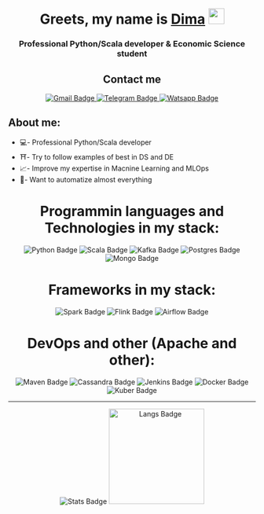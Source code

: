 <h1 align="center">Greets, my name is <a href="https://github.com/ShirshovDIM" target="_blank">Dima</a> 
<img src="https://github.com/blackcater/blackcater/raw/main/images/Hi.gif" height="32"/></h1>

<h3 align="center">Professional Python/Scala developer & Economic Science student</h3>

<h2 align="center">Contact me</h2>
<div id="badges" align="center">
  <a href="mailto:dimensionkernel@gmail.com">
    <img src="https://img.shields.io/badge/Gmail-D14836?style=for-the-badge&logo=gmail&logoColor=white" alt="Gmail Badge"/>
  </a>
  <a href="https://t.me/DIMensionKER">
    <img src="https://img.shields.io/badge/Telegram-2CA5E0?style=for-the-badge&logo=telegram&logoColor=white" alt="Telegram Badge"/>
  </a>
  <a href="https://wa.me/79131516612?text=%D0%9F%D1%80%D0%B8%D0%B2%D0%B5%D1%82!%20%F0%9F%91%8B">
    <img src="https://img.shields.io/badge/WhatsApp-25D366?style=for-the-badge&logo=whatsapp&logoColor=white" alt="Watsapp Badge"/>
  </a>
</div>

## About me:

* 💻- Professional Python/Scala developer
* ⛩️- Try to follow examples of best in DS and DE
* 📈- Improve my expertise in Macnine Learning and MLOps
* 🤖- Want to automatize almost everything

<h1 align="center">Programmin languages and Technologies in my stack:</h1> 

<div id="badges" align="center">
  <img src="https://img.shields.io/badge/python-3670A0?style=for-the-badge&logo=python&logoColor=ffdd54" alt="Python Badge"/>
  <img src="https://img.shields.io/badge/scala-%23DC322F.svg?style=for-the-badge&logo=scala&logoColor=white" alt="Scala Badge">
  <img src="https://img.shields.io/badge/Apache%20Kafka-000?style=for-the-badge&logo=apachekafka" alt="Kafka Badge"/>
  <img src="https://img.shields.io/badge/postgres-%23316192.svg?style=for-the-badge&logo=postgresql&logoColor=white" alt="Postgres Badge"/>
  <img src="https://img.shields.io/badge/MongoDB-%234ea94b.svg?style=for-the-badge&logo=mongodb&logoColor=white" alt="Mongo Badge"/>
</div>

<h1 align="center">Frameworks in my stack:</h1> 

<div id="badges" align="center">
  <img src="https://img.shields.io/badge/Apache%20Spark-FDEE21?style=flat-square&logo=apachespark&logoColor=black" alt="Spark Badge"/>
  <img src="https://img.shields.io/badge/Apache%20Flink-E6526F?style=for-the-badge&logo=Apache%20Flink&logoColor=white" alt="Flink Badge"/>
  <img src="https://img.shields.io/badge/Apache%20Airflow-017CEE?style=for-the-badge&logo=Apache%20Airflow&logoColor=white" alt="Airflow Badge"/>
  
  
</div>

<h1 align="center">DevOps and other (Apache and other):</h1> 

<div id="badges" align="center">
  <img src="https://img.shields.io/badge/Apache%20Maven-C71A36?style=for-the-badge&logo=Apache%20Maven&logoColor=white" alt="Maven Badge"/>
  <img src="https://img.shields.io/badge/cassandra-%231287B1.svg?style=for-the-badge&logo=apache-cassandra&logoColor=white" alt="Cassandra Badge"/>
  <img src="https://img.shields.io/badge/jenkins-%232C5263.svg?style=for-the-badge&logo=jenkins&logoColor=white" alt="Jenkins Badge"/>
  <img src="https://img.shields.io/badge/docker-%230db7ed.svg?style=for-the-badge&logo=docker&logoColor=white" alt="Docker Badge"/>
  <img src="https://img.shields.io/badge/kubernetes-%23326ce5.svg?style=for-the-badge&logo=kubernetes&logoColor=white" alt="Kuber Badge"/>
</div>

------

<div id="badges" align="center">
  <img src="https://github-readme-stats.vercel.app/api?username=ShirshovDIM&show_icons=true&include_all_commits=true" alt="Stats Badge"/>
  <img src="https://github-readme-stats.vercel.app/api/top-langs/?username=ShirshovDIM&layout=compact" alt="Langs Badge" height="194"/>
</div>
